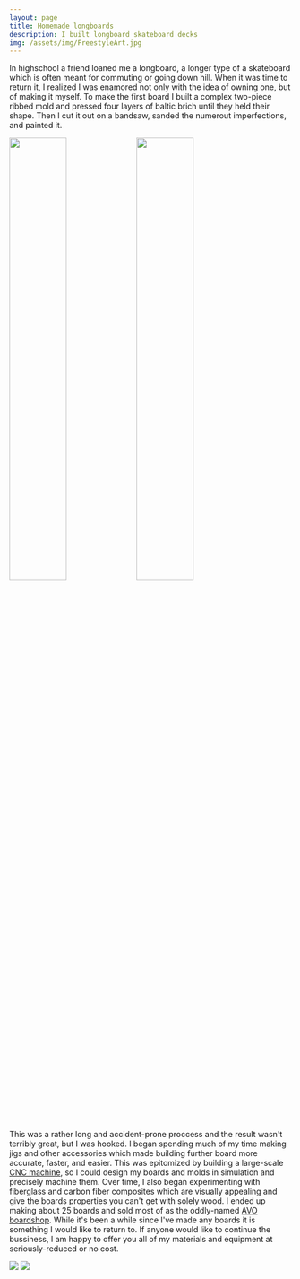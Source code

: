 ```yaml
---
layout: page
title: Homemade longboards
description: I built longboard skateboard decks 
img: /assets/img/FreestyleArt.jpg
---
```


In highschool a friend loaned me a longboard, a longer type of a skateboard which is often meant for commuting or going down hill. When it was time to return it, I realized I was enamored not only with the idea of owning one, but of making it myself. To make the first board I built a complex two-piece ribbed mold and pressed four layers of baltic brich until they held their shape. Then I cut it out on a bandsaw, sanded the numerout imperfections, and painted it.


<img src="/assets/img/ribbed_mold.jpg" width="45%"><img src="/assets/img/first_two_boards.jpg" width="45%" >

This was a rather long and accident-prone proccess and the result wasn't terribly great, but I was hooked. I began spending much of my time making jigs and other accessories which made building further board more accurate, faster, and easier. This was epitomized by building a large-scale [CNC machine](../5_project), so I could design my boards and molds in simulation and precisely machine them. Over time, I also began experimenting with fiberglass and carbon fiber composites which are visually appealing and give the boards properties you can't get with solely wood. I ended up making about 25 boards and sold most of as the oddly-named [AVO boardshop](https://www.facebook.com/avoboardshop/). While it's been a while since I've made any boards it is something I would like to return to. If anyone would like to continue the bussiness, I am happy to offer you all of my materials and equipment at seriously-reduced or no cost. 


<div class="img_row">
    <img class="col two left" src="/assets/img/KoiPintail.jpg"/>
    <img class="col one left" src="/assets/img/CarbonDropthrough.jpg"/>
</div>
